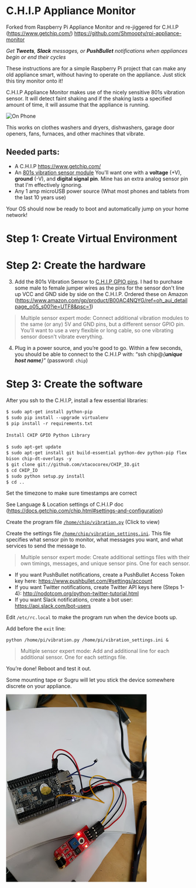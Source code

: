 # C.H.I.P Appliance Monitor
Forked from Raspberry Pi Appliance Monitor and re-jiggered for C.H.I.P (https://www.getchip.com/)
https://github.com/Shmoopty/rpi-appliance-monitor

_Get **Tweets**, **Slack** messages, or **PushBullet** notifications when appliances begin or end their cycles_

These instructions are for a simple Raspberry Pi project that can make any old appliance smart, without having to operate on the appliance.  Just stick this tiny monitor onto it!

C.H.I.P Appliance Monitor makes use of the nicely sensitive 801s vibration sensor.  It will detect faint shaking and if the shaking lasts a specified amount of time, it will assume that the appliance is running. 

![On Phone](shaun040.github.io/16681841_10100253471478670_7449050954835591157_n.jpg "On Phone")

This works on clothes washers and dryers, dishwashers, garage door openers, fans, furnaces, and other machines that vibrate.

## Needed parts:

* A C.H.I.P https://www.getchip.com/
* An [801s vibration sensor module](https://www.amazon.com/s/ref=nb_sb_noss?url=search-alias%3Dcomputers&field-keywords=801s+vibration+sensor)   You'll want one with a **voltage** (+V), **ground** (-V), and **digital signal pin**.  Mine has an extra analog sensor pin that I'm effectively ignoring.  
* Any 1 amp microUSB power source (What most phones and tablets from the last 10 years use) 

Your OS should now be ready to boot and automatically jump on your home network!

# Step 1: Create Virtual Environment


# Step 2: Create the hardware

3. Add the 801s Vibration Sensor to [C.H.I.P GPIO pins](https://docs.getchip.com/chip.html#pin-headers). I had to purchase some male to female jumper wires as the pins for the sensor don't line up VCC and GND side by side on the C.H.I.P. Ordered these on Amazon (https://www.amazon.com/gp/product/B00AC4NQYG/ref=oh_aui_detailpage_o05_s00?ie=UTF8&psc=1) <ADD PINS>
> Multiple sensor expert mode: Connect additional vibration modules to the same (or any) 5V and GND pins, but a different sensor GPIO pin. You'll want to use a very flexible or long cable, so one vibrating sensor doesn't vibrate everything.

4. Plug in a power source, and you’re good to go.  Within a few seconds, you should be able to connect to the C.H.I.P with: “ssh chip@*{**unique host name**}*” (password: `chip`)

# Step 3: Create the software

After you ssh to the C.H.I.P, install a few essential libraries:

    $ sudo apt-get install python-pip 
    $ sudo pip install --upgrade virtualenv
    $ pip install -r requirements.txt
    
    Install CHIP GPIO Python Library
    
    $ sudo apt-get update
    $ sudo apt-get install git build-essential python-dev python-pip flex bison chip-dt-overlays -y
    $ git clone git://github.com/xtacocorex/CHIP_IO.git
    $ cd CHIP_IO
    $ sudo python setup.py install
    $ cd ..
    
Set the timezone to make sure timestamps are correct

See Language & Location settings of C.H.I.P doc (https://docs.getchip.com/chip.html#settings-and-configuration)

Create the program file [`/home/chip/vibration.py`](https://raw.githubusercontent.com/shaun040/c.h.i.p-appliance-monitor/master/vibration.py) (Click to view)

Create the settings file [`/home/chip/vibration_settings.ini`](https://raw.githubusercontent.com/sfurey/chip-appliance-monitor/master/vibration_settings.ini).  This file specifies what sensor pin to monitor, what messages you want, and what services to send the message to. 

> Multiple sensor expert mode: Create additional settings files with their own timings, messages, and unique sensor pins.  One for each sensor.

* If you want PushBullet notifications, create a PushBullet Access Token key here:  https://www.pushbullet.com/#settings/account
* If you want Twitter notifications, create Twitter API keys here (Steps 1-4): http://nodotcom.org/python-twitter-tutorial.html
* If you want Slack notifications, create a bot user: https://api.slack.com/bot-users

Edit `/etc/rc.local` to make the program run when the device boots up.

Add before the `exit` line:

    python /home/pi/vibration.py /home/pi/vibration_settings.ini &

> Multiple sensor expert mode: Add and additional line for each additional sensor. One for each settings file.

You’re done!  Reboot and test it out.

Some mounting tape or Sugru will let you stick the device somewhere discrete on your appliance.

![Completed device](https://raw.githubusercontent.com/shaun040/shaun040.github.io/master/2017-02-22.png "Completed device")
